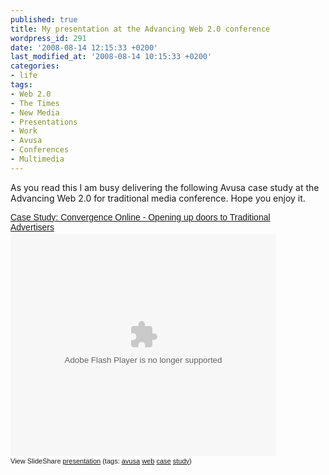 ```yaml
---
published: true
title: My presentation at the Advancing Web 2.0 conference
wordpress_id: 291
date: '2008-08-14 12:15:33 +0200'
last_modified_at: '2008-08-14 10:15:33 +0200'
categories:
- life
tags:
- Web 2.0
- The Times
- New Media
- Presentations
- Work
- Avusa
- Conferences
- Multimedia
---
```

As you read this I am busy delivering the following Avusa case study at the Advancing Web 2.0 for traditional media conference. Hope you enjoy it.
<div style="width:425px;text-align:left" id="__ss_554367"><a style="font:14px Helvetica,Arial,Sans-serif;display:block;margin:12px 0 3px 0;text-decoration:underline;" href="http://www.slideshare.net/justinhartman/case-study-convergence-online-opening-up-doors-to-traditional-advertisers?src=embed" title="Case Study: Convergence Online - Opening up doors to Traditional Advertisers">Case Study: Convergence Online - Opening up doors to Traditional Advertisers</a><object style="margin:0px" width="425" height="355"><param name="movie" value="http://static.slideshare.net/swf/ssplayer2.swf?doc=advancingnewmedia-1218683949851441-8&stripped_title=case-study-convergence-online-opening-up-doors-to-traditional-advertisers" /><param name="allowFullScreen" value="true"/><param name="allowScriptAccess" value="always"/><embed src="http://static.slideshare.net/swf/ssplayer2.swf?doc=advancingnewmedia-1218683949851441-8&stripped_title=case-study-convergence-online-opening-up-doors-to-traditional-advertisers" type="application/x-shockwave-flash" allowscriptaccess="always" allowfullscreen="true" width="425" height="355"></embed></object>
<div style="font-size:11px;font-family:tahoma,arial;height:26px;padding-top:2px;">View SlideShare <a style="text-decoration:underline;" href="http://www.slideshare.net/justinhartman/case-study-convergence-online-opening-up-doors-to-traditional-advertisers?src=embed" title="View Case Study: Convergence Online - Opening up doors to Traditional Advertisers on SlideShare">presentation</a> (tags: <a style="text-decoration:underline;" href="http://slideshare.net/tag/avusa">avusa</a> <a style="text-decoration:underline;" href="http://slideshare.net/tag/web">web</a> <a style="text-decoration:underline;" href="http://slideshare.net/tag/case">case</a> <a style="text-decoration:underline;" href="http://slideshare.net/tag/study">study</a>)</div>
</div>

